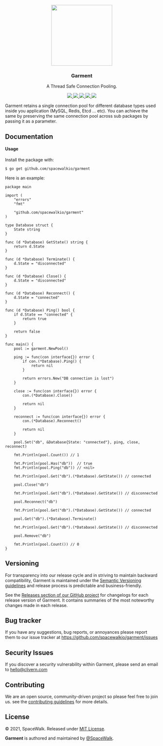 <p align="center">
    <img src="https://raw.githubusercontent.com/Spacewalkio/Garment/main/assets/logo.png?v=1.0.1" width="200" />
    <h3 align="center">Garment</h3>
    <p align="center">A Thread Safe Connection Pooling.</p>
    <p align="center">
        <a href="https://github.com/Spacewalkio/Garment/actions/workflows/build.yml">
            <img src="https://github.com/Spacewalkio/Garment/actions/workflows/build.yml/badge.svg">
        </a>
        <a href="https://github.com/spacewalkio/garment/releases">
            <img src="https://img.shields.io/badge/Version-1.0.1-cyan.svg">
        </a>
        <a href="https://goreportcard.com/report/github.com/spacewalkio/garment">
            <img src="https://goreportcard.com/badge/github.com/spacewalkio/garment?v=1.0.1">
        </a>
        <a href="https://godoc.org/github.com/spacewalkio/garment">
            <img src="https://godoc.org/github.com/spacewalkio/garment?status.svg">
        </a>
        <a href="https://github.com/spacewalkio/garment/blob/master/LICENSE">
            <img src="https://img.shields.io/badge/LICENSE-MIT-orange.svg">
        </a>
    </p>
</p>

Garment retains a single connection pool for different database types used inside you application (MySQL, Redis, Etcd ... etc). You can achieve the same by preserving the same connection pool across sub packages by passing it as a parameter.


## Documentation

#### Usage

Install the package with:

```zsh
$ go get github.com/spacewalkio/garment
```

Here is an example:

```golang
package main

import (
    "errors"
    "fmt"

    "github.com/spacewalkio/garment"
)

type Database struct {
    State string
}

func (d *Database) GetState() string {
    return d.State
}

func (d *Database) Terminate() {
    d.State = "disconnected"
}

func (d *Database) Close() {
    d.State = "disconnected"
}

func (d *Database) Reconnect() {
    d.State = "connected"
}

func (d *Database) Ping() bool {
    if d.State == "connected" {
        return true
    }

    return false
}

func main() {
    pool := garment.NewPool()

    ping := func(con interface{}) error {
        if con.(*Database).Ping() {
            return nil
        }

        return errors.New("DB connection is lost")
    }

    close := func(con interface{}) error {
        con.(*Database).Close()

        return nil
    }

    reconnect := func(con interface{}) error {
        con.(*Database).Reconnect()

        return nil
    }

    pool.Set("db", &Database{State: "connected"}, ping, close, reconnect)

    fmt.Println(pool.Count()) // 1

    fmt.Println(pool.Has("db"))  // true
    fmt.Println(pool.Ping("db")) // <nil>

    fmt.Println(pool.Get("db").(*Database).GetState()) // connected

    pool.Close("db")

    fmt.Println(pool.Get("db").(*Database).GetState()) // disconnected

    pool.Reconnect("db")

    fmt.Println(pool.Get("db").(*Database).GetState()) // connected

    pool.Get("db").(*Database).Terminate()

    fmt.Println(pool.Get("db").(*Database).GetState()) // disconnected

    pool.Remove("db")

    fmt.Println(pool.Count()) // 0
}
```

## Versioning

For transparency into our release cycle and in striving to maintain backward compatibility, Garment is maintained under the [Semantic Versioning guidelines](https://semver.org/) and release process is predictable and business-friendly.

See the [Releases section of our GitHub project](https://github.com/spacewalkio/garment/releases) for changelogs for each release version of Garment. It contains summaries of the most noteworthy changes made in each release.


## Bug tracker

If you have any suggestions, bug reports, or annoyances please report them to our issue tracker at https://github.com/spacewalkio/garment/issues


## Security Issues

If you discover a security vulnerability within Garment, please send an email to [hello@clivern.com](mailto:hello@clivern.com)


## Contributing

We are an open source, community-driven project so please feel free to join us. see the [contributing guidelines](CONTRIBUTING.md) for more details.


## License

© 2021, SpaceWalk. Released under [MIT License](https://opensource.org/licenses/mit-license.php).

**Garment** is authored and maintained by [@SpaceWalk](http://github.com/spacewalkio).

